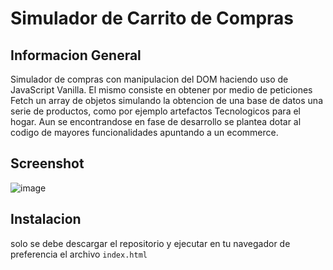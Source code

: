 # Simulador de Carrito de Compras

## Informacion General

Simulador de compras con manipulacion del DOM haciendo uso de JavaScript Vanilla. El mismo consiste en obtener por medio de peticiones Fetch un array de objetos simulando la obtencion de una base de datos una serie de productos, como por ejemplo artefactos Tecnologicos para el hogar.
Aun se encontrandose en fase de desarrollo se plantea dotar al codigo de mayores funcionalidades apuntando a un ecommerce.

## Screenshot

![image](./carritoCompras-VanillaJS.gif)

## Instalacion

solo se debe descargar el repositorio y ejecutar en tu navegador de preferencia el archivo `index.html`
